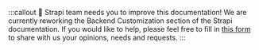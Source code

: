 :::callout 💬 Strapi team needs you to improve this documentation!
We are currently reworking the Backend Customization section of the Strapi documentation. If you would like to help, please feel free to fill in [this form](https://forms.gle/YS8zGUrG6FQ72dmh8) to share with us your opinions, needs and requests.
:::
